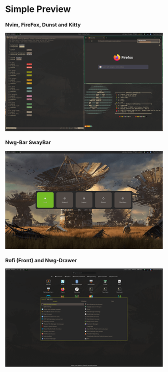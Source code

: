# Simple Preview

### Nvim, FireFox, Dunst and Kitty 
![Nvim, FireFox, Dunst and Kitty](Preview1.png)

### Nwg-Bar SwayBar
![Nwg-Bar SwayBar](Preview2.png)

### Rofi (Front) and Nwg-Drawer
![Rofi (Front) and Nwg-Drawer](Preview3.png)